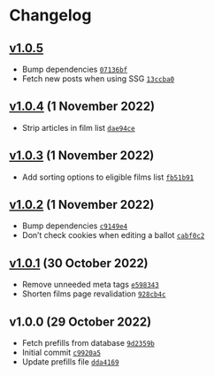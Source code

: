 # Changelog

## [v1.0.5](https://github.com/snapszhot/lists-project/compare/v1.0.4...v1.0.5)

-   Bump dependencies [`07136bf`](https://github.com/snapszhot/lists-project/commit/07136bf6aa713931f649dd277b1acc054db41b55)
-   Fetch new posts when using SSG [`13ccba0`](https://github.com/snapszhot/lists-project/commit/13ccba0860d2cd4d819f6c8aa2ed97201f41a128)

## [v1.0.4](https://github.com/snapszhot/lists-project/compare/v1.0.3...v1.0.4) (1 November 2022)

-   Strip articles in film list [`dae94ce`](https://github.com/snapszhot/lists-project/commit/dae94ce464af4cad17813f5ed565b3b656d58b5f)

## [v1.0.3](https://github.com/snapszhot/lists-project/compare/v1.0.2...v1.0.3) (1 November 2022)

-   Add sorting options to eligible films list [`fb51b91`](https://github.com/snapszhot/lists-project/commit/fb51b910eab015e4a5a5f2af2f5c724627ea2756)

## [v1.0.2](https://github.com/snapszhot/lists-project/compare/v1.0.1...v1.0.2) (1 November 2022)

-   Bump dependencies [`c9149e4`](https://github.com/snapszhot/lists-project/commit/c9149e415a7dac722028e3420c8a5765468e0076)
-   Don’t check cookies when editing a ballot [`cabf0c2`](https://github.com/snapszhot/lists-project/commit/cabf0c2f91666439106703cc0786b81d23138cdb)

## [v1.0.1](https://github.com/snapszhot/lists-project/compare/v1.0.0...v1.0.1) (30 October 2022)

-   Remove unneeded meta tags [`e598343`](https://github.com/snapszhot/lists-project/commit/e59834389aba4e06eb11437150027b612c08bdde)
-   Shorten films page revalidation [`928cb4c`](https://github.com/snapszhot/lists-project/commit/928cb4cc612d2c74110db35d7943087c1d76302a)

## v1.0.0 (29 October 2022)

-   Fetch prefills from database [`9d2359b`](https://github.com/snapszhot/lists-project/commit/9d2359b24d68c66ba5a2ad364d7e523fdccf9336)
-   Initial commit [`c9920a5`](https://github.com/snapszhot/lists-project/commit/c9920a537ee312ea39833df4a45abbbbd33306d9)
-   Update prefills file [`dda4169`](https://github.com/snapszhot/lists-project/commit/dda4169582a5e1b29551ca3b082c3be1abbc3a63)
